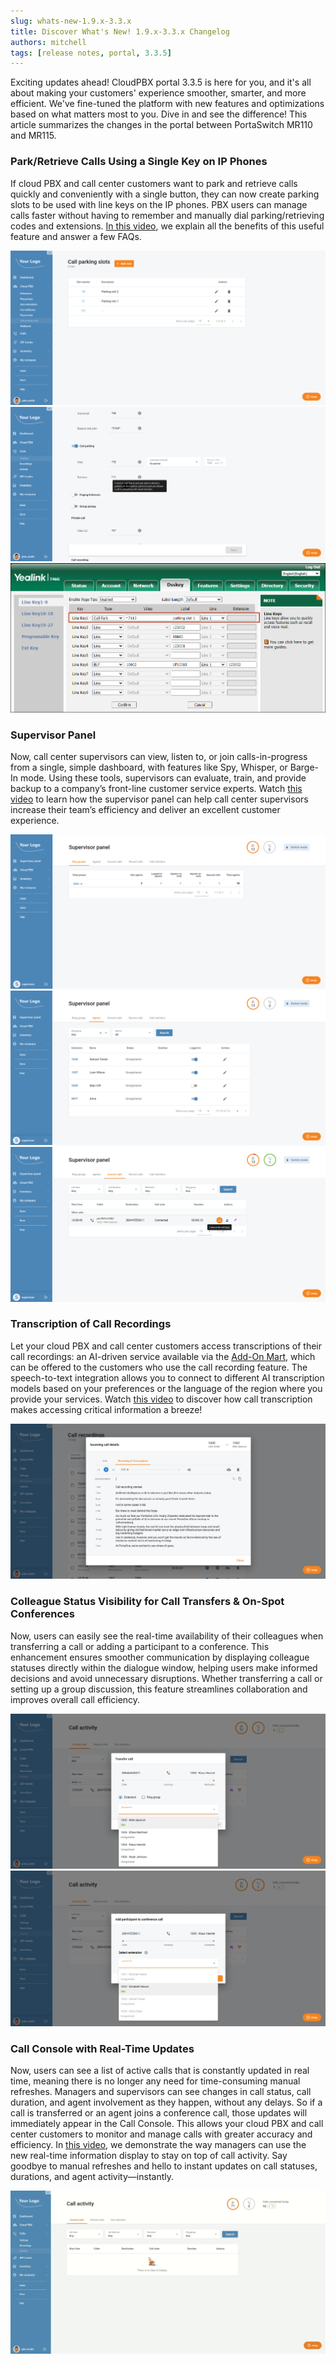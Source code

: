 ```yaml
---
slug: whats-new-1.9.x-3.3.x
title: Discover What's New! 1.9.x-3.3.x Changelog
authors: mitchell
tags: [release notes, portal, 3.3.5]
---
```


Exciting updates ahead! CloudPBX portal 3.3.5 is here for you, and it's all about making your customers' experience smoother, smarter, and more efficient. We've fine-tuned the platform with new features and optimizations based on what matters most to you. Dive in and see the difference! This article summarizes the changes in the portal between PortaSwitch MR110 and MR115.

<!--truncate-->

### Park/Retrieve Calls Using a Single Key on IP Phones

If cloud PBX and call center customers want to park and retrieve calls quickly and conveniently with a single button, they can now create parking slots to be used with line keys on the IP phones. PBX users can manage calls faster without having to remember and manually dial parking/retrieving codes and extensions. [In this video](https://www.youtube.com/watch?v=QxI0k3YrZBA), we explain all the benefits of this useful feature and answer a few FAQs.

![](./img/parking_slots.png)![](./img/retrieval_code.png)![](./img/phone_config.png)

### Supervisor Panel

Now, call center supervisors can view, listen to, or join calls-in-progress from a single, simple dashboard, with features like Spy, Whisper, or Barge-In mode. Using these tools, supervisors can evaluate, train, and provide backup to a company’s front-line customer service experts. Watch [this video](https://www.youtube.com/watch?v=gD1byz8vY1c) to learn how the supervisor panel can help call center supervisors increase their team’s efficiency and deliver an excellent customer experience.

![](./img/supervisor_ring_groups.png)![](./img/supervisor_agents.png)![](./img/supervisor_current_calls.png)

### Transcription of Call Recordings

Let your cloud PBX and call center customers access transcriptions of their call recordings: an AI-driven service available via the [Add-On Mart](https://www.portaone.com/add-on-mart-modules/speech-to-text-whisper/), which can be offered to the customers who use the call recording feature. The speech-to-text integration allows you to connect to different AI transcription models based on your preferences or the language of the region where you provide your services. Watch [this video](https://www.youtube.com/watch?v=h4ctgI7Nk8k) to discover how call transcription makes accessing critical information a breeze!

![](./img/call_transcription.png)

### Colleague Status Visibility for Call Transfers & On-Spot Conferences

Now, users can easily see the real-time availability of their colleagues when transferring a call or adding a participant to a conference. This enhancement ensures smoother communication by displaying colleague statuses directly within the dialogue window, helping users make informed decisions and avoid unnecessary disruptions. Whether transferring a call or setting up a group discussion, this feature streamlines collaboration and improves overall call efficiency.

![](./img/team_mate_status_transfer.png)![](./img/team_mate_status_conference.png)

### **Call Console with Real-Time Updates**

Now, users can see a list of active calls that is constantly updated in real time, meaning there is no longer any need for time-consuming manual refreshes. Managers and supervisors can see changes in call status, call duration, and agent involvement as they happen, without any delays. So if a call is transferred or an agent joins a conference call, those updates will immediately appear in the Call Console. This allows your cloud PBX and call center customers to monitor and manage calls with greater accuracy and efficiency. In [this video](https://www.youtube.com/watch?v=nxF-urxkLgc), we demonstrate the way managers can use the new real-time information display to stay on top of call activity. Say goodbye to manual refreshes and hello to instant updates on call statuses, durations, and agent activity—instantly.

![](./img/call_console.gif)